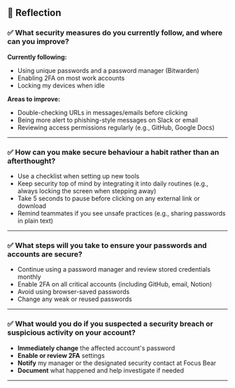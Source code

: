 ## 📝 Reflection

### ✅ What security measures do you currently follow, and where can you improve?

**Currently following:**

- Using unique passwords and a password manager (Bitwarden)
- Enabling 2FA on most work accounts
- Locking my devices when idle

**Areas to improve:**

- Double-checking URLs in messages/emails before clicking
- Being more alert to phishing-style messages on Slack or email
- Reviewing access permissions regularly (e.g., GitHub, Google Docs)

---

### ✅ How can you make secure behaviour a habit rather than an afterthought?

- Use a checklist when setting up new tools
- Keep security top of mind by integrating it into daily routines (e.g., always locking the screen when stepping away)
- Take 5 seconds to pause before clicking on any external link or download
- Remind teammates if you see unsafe practices (e.g., sharing passwords in plain text)

---

### ✅ What steps will you take to ensure your passwords and accounts are secure?

- Continue using a password manager and review stored credentials monthly
- Enable 2FA on all critical accounts (including GitHub, email, Notion)
- Avoid using browser-saved passwords
- Change any weak or reused passwords

---

### ✅ What would you do if you suspected a security breach or suspicious activity on your account?

- **Immediately change** the affected account's password
- **Enable or review 2FA** settings
- **Notify** my manager or the designated security contact at Focus Bear
- **Document** what happened and help investigate if needed

---
